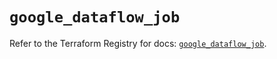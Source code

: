 # `google_dataflow_job`

Refer to the Terraform Registry for docs: [`google_dataflow_job`](https://registry.terraform.io/providers/hashicorp/google/6.1.0/docs/resources/dataflow_job).
